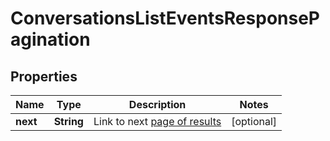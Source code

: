 

# ConversationsListEventsResponsePagination


## Properties

| Name | Type | Description | Notes |
|------------ | ------------- | ------------- | -------------|
|**next** | **String** | Link to next [page of results](https://dev.frontapp.com/docs/pagination) |  [optional] |



